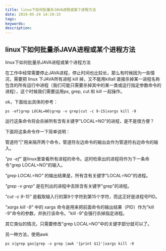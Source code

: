 ```yaml
---
title: linux下如何批量杀JAVA进程或某个进程方法
date: 2019-05-24 14:19:33
tags:
keywords:
description:
---
```

linux下如何批量杀JAVA进程或某个进程方法
-------
linux下如何批量杀JAVA进程或某个进程方法 

在工作中经常需要停止JAVA进程，停止时间也比较长，那么有时候因为一些情况，需要把 linux 下JAVA所有进程 kill 掉，又不能用killall 直接杀掉某一进程名称包含的所有运行中进程（我们可能只需要杀掉其中的某一类或运行指定参数命令的进程），这个时候我们需要运用ps, grep, cut 和 kill 一起操作。

ok，下面给出具体的参考：
```shell script
ps -ef|grep LOCAL=NO|grep -v grep|cut -c 9-15|xargs kill -9
```
运行这条命令将会杀掉所有含有关键字"LOCAL=NO"的进程，是不是很方便？

下面将这条命令作一下简单说明：

管道符"|"用来隔开两个命令，管道符左边命令的输出会作为管道符右边命令的输入。

*"ps -ef"* 是linux里查看所有进程的命令。这时检索出的进程将作为下一条命令"grep LOCAL=NO"的输入。

*"grep LOCAL=NO"* 的输出结果是，所有含有关键字"LOCAL=NO"的进程。

*"grep -v grep"* 是在列出的进程中去除含有关键字"grep"的进程。

*"cut -c 9-15"* 是截取输入行的第9个字符到第15个字符，而这正好是进程号PID。

*"xargs kill -9"* 中的 xargs 命令是用来把前面命令的输出结果（PID）作为"kill -9"命令的参数，并执行该命令。"kill -9"会强行杀掉指定进程。

其它类似的情况，只需要修改"grep LOCAL=NO"中的关键字部分就可以了。

另一种方法，使用awk
```shell script
ps x|grep gas|grep -v grep |awk '{print $1}'|xargs kill -9
```

